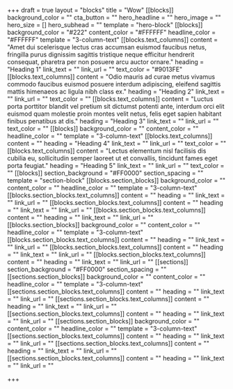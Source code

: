 +++
draft = true
layout = "blocks"
title = "Wow"
[[blocks]]
background_color = ""
cta_button = ""
hero_headline = ""
hero_image = ""
hero_size = []
hero_subhead = ""
template = "hero-block"
[[blocks]]
background_color = "#222"
content_color = "#FFFFFF"
headline_color = "#FFFFFF"
template = "3-column-text"
[[blocks.text_columns]]
content = "Amet dui scelerisque lectus cras accumsan euismod faucibus netus, fringilla purus dignissim sagittis tristique neque efficitur hendrerit consequat, pharetra per non posuere arcu auctor ornare."
heading = "Heading 1"
link_text = ""
link_url = ""
text_color = "#9013FE"
[[blocks.text_columns]]
content = "Odio mauris ad curae metus vivamus commodo faucibus euismod posuere interdum adipiscing, eleifend sagittis mattis himenaeos ac ligula nibh class ex."
heading = "Heading 2"
link_text = ""
link_url = ""
text_color = ""
[[blocks.text_columns]]
content = "Luctus porta porttitor blandit vel pretium sit dictumst potenti ante, interdum orci elit euismod quam molestie proin montes velit netus, felis eget sapien habitant finibus penatibus at dis."
heading = "Heading 3"
link_text = ""
link_url = ""
text_color = ""
[[blocks]]
background_color = ""
content_color = ""
headline_color = ""
template = "3-column-text"
[[blocks.text_columns]]
content = ""
heading = "Heading 4"
link_text = ""
link_url = ""
text_color = ""
[[blocks.text_columns]]
content = "Lectus elementum nisl facilisis dis cubilia eu, sollicitudin semper laoreet ut et convallis, tincidunt fames eget porta feugiat."
heading = "Heading 5"
link_text = ""
link_url = ""
text_color = ""
[[blocks]]
section_background = "#FF0000"
section_spacing = ""
template = "section-block"
[[blocks.section_blocks]]
background_color = ""
content_color = ""
headline_color = ""
template = "3-column-text"
[[blocks.section_blocks.text_columns]]
content = ""
heading = ""
link_text = ""
link_url = ""
[[blocks.section_blocks.text_columns]]
content = ""
heading = ""
link_text = ""
link_url = ""
[[blocks.section_blocks.text_columns]]
content = ""
heading = ""
link_text = ""
link_url = ""
[[blocks.section_blocks]]
background_color = ""
content_color = ""
headline_color = ""
template = "3-column-text"
[[blocks.section_blocks.text_columns]]
content = ""
heading = ""
link_text = ""
link_url = ""
[[blocks.section_blocks.text_columns]]
content = ""
heading = ""
link_text = ""
link_url = ""
[[blocks.section_blocks.text_columns]]
content = ""
heading = ""
link_text = ""
link_url = ""
[[sections]]
section_background = "#FF0000"
section_spacing = ""
[[sections.section_blocks]]
background_color = ""
content_color = ""
headline_color = ""
template = "3-column-text"
[[sections.section_blocks.text_columns]]
content = ""
heading = ""
link_text = ""
link_url = ""
[[sections.section_blocks.text_columns]]
content = ""
heading = ""
link_text = ""
link_url = ""
[[sections.section_blocks.text_columns]]
content = ""
heading = ""
link_text = ""
link_url = ""
[[sections.section_blocks]]
background_color = ""
content_color = ""
headline_color = ""
template = "3-column-text"
[[sections.section_blocks.text_columns]]
content = ""
heading = ""
link_text = ""
link_url = ""
[[sections.section_blocks.text_columns]]
content = ""
heading = ""
link_text = ""
link_url = ""
[[sections.section_blocks.text_columns]]
content = ""
heading = ""
link_text = ""
link_url = ""

+++
